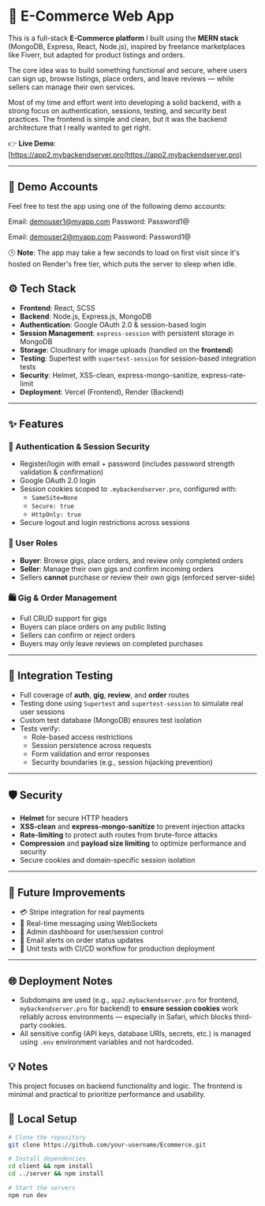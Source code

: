 # 🛒 E-Commerce Web App

This is a full-stack **E-Commerce platform** I built using the **MERN stack** (MongoDB, Express, React, Node.js), inspired by freelance marketplaces like Fiverr, but adapted for product listings and orders.

The core idea was to build something functional and secure, where users can sign up, browse listings, place orders, and leave reviews — while sellers can manage their own services. 

Most of my time and effort went into developing a solid backend, with a strong focus on authentication, sessions, testing, and security best practices. The frontend is simple and clean, but it was the backend architecture that I really wanted to get right.


👉 **Live Demo**: [https://app2.mybackendserver.pro(https://app2.mybackendserver.pro)

---

## 🚀 Demo Accounts

Feel free to test the app using one of the following demo accounts:

Email: demouser1@myapp.com
Password: Password1@ 

Email: demouser2@myapp.com
Password: Password1@ 

🕒 **Note**: The app may take a few seconds to load on first visit since it's hosted on Render's free tier, which puts the server to sleep when idle.

## ⚙️ Tech Stack

- **Frontend**: React, SCSS  
- **Backend**: Node.js, Express.js, MongoDB  
- **Authentication**: Google OAuth 2.0 & session-based login  
- **Session Management**: `express-session` with persistent storage in MongoDB  
- **Storage**: Cloudinary for image uploads (handled on the **frontend**)  
- **Testing**: Supertest with `supertest-session` for session-based integration tests  
- **Security**: Helmet, XSS-clean, express-mongo-sanitize, express-rate-limit  
- **Deployment**: Vercel (Frontend), Render (Backend)

---

## ✨ Features

### 🔐 Authentication & Session Security
- Register/login with email + password (includes password strength validation & confirmation)
- Google OAuth 2.0 login
- Session cookies scoped to `.mybackendserver.pro`, configured with:
  - `SameSite=None`
  - `Secure: true`
  - `HttpOnly: true`
- Secure logout and login restrictions across sessions

### 👤 User Roles
- **Buyer**: Browse gigs, place orders, and review only completed orders
- **Seller**: Manage their own gigs and confirm incoming orders
- Sellers **cannot** purchase or review their own gigs (enforced server-side)

### 🛍️ Gig & Order Management
- Full CRUD support for gigs
- Buyers can place orders on any public listing
- Sellers can confirm or reject orders
- Buyers may only leave reviews on completed purchases


---

## 🧪 Integration Testing

- Full coverage of **auth**, **gig**, **review**, and **order** routes
- Testing done using `Supertest` and `supertest-session` to simulate real user sessions
- Custom test database (MongoDB) ensures test isolation
- Tests verify:
  - Role-based access restrictions
  - Session persistence across requests
  - Form validation and error responses
  - Security boundaries (e.g., session hijacking prevention)

---

## 🛡️ Security

- **Helmet** for secure HTTP headers  
- **XSS-clean** and **express-mongo-sanitize** to prevent injection attacks  
- **Rate-limiting** to protect auth routes from brute-force attacks  
- **Compression** and **payload size limiting** to optimize performance and security  
- Secure cookies and domain-specific session isolation

---

## 🌱 Future Improvements

- 💳 Stripe integration for real payments  
- 💬 Real-time messaging using WebSockets  
- 🧾 Admin dashboard for user/session control  
- 📩 Email alerts on order status updates  
- 🧪 Unit tests with CI/CD workflow for production deployment

---



## 🌐 Deployment Notes

- Subdomains are used (e.g., `app2.mybackendserver.pro` for frontend, `mybackendserver.pro` for backend) to **ensure session cookies** work reliably across environments — especially in Safari, which blocks third-party cookies.
- All sensitive config (API keys, database URIs, secrets, etc.) is managed using `.env` environment variables and not hardcoded.


## 💡 Notes

This project focuses on backend functionality and logic. The frontend is minimal and practical to prioritize performance and usability.  

## 📁 Local Setup

```bash
# Clone the repository
git clone https://github.com/your-username/Ecommerce.git

# Install dependencies
cd client && npm install
cd ../server && npm install

# Start the servers
npm run dev

